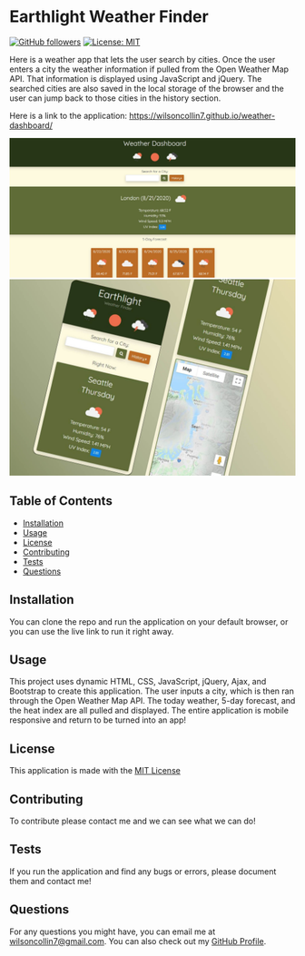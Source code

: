 # Earthlight Weather Finder 
  [![GitHub followers](https://img.shields.io/github/followers/wilsoncollin7.svg?style=social&label=Follow&maxAge=2592000)](https://github.com/wilsoncollin7?tab=followers) [![License: MIT](https://img.shields.io/badge/License-MIT-yellow.svg)](https://opensource.org/licenses/MIT)

  Here is a weather app that lets the user search by cities. Once the user enters a city the weather information if pulled from the Open Weather Map API. That information is displayed using JavaScript and jQuery. The searched cities are also saved in the local storage of the browser and the user can jump back to those cities in the history section.

  Here is a link to the application: https://wilsoncollin7.github.io/weather-dashboard/

  <p align="center">
    <img src="assets/dev-docs/homePage.JPG" width="800">
    <img src="assets/dev-docs/earth.JPG" width="600">
  </p>



  ## Table of Contents

  - [Installation](#installation)
  - [Usage](#usage)
  - [License](#license)
  - [Contributing](#contributing)
  - [Tests](#tests)
  - [Questions](#questions)

  ## Installation

  You can clone the repo and run the application on your default browser, or you can use the live link to run it right away.

  ## Usage

  This project uses dynamic HTML, CSS, JavaScript, jQuery, Ajax, and Bootstrap to create this application. The user inputs a city, which is then ran through the Open Weather Map API. The today weather, 5-day forecast, and the heat index are all pulled and displayed. The entire application is mobile responsive and return to be turned into an app!

  ## License

  This application is made with the [MIT License](https://opensource.org/licenses/MIT)

  ## Contributing

  To contribute please contact me and we can see what we can do!

  ## Tests

  If you run the application and find any bugs or errors, please document them and contact me!

  ## Questions

  For any questions you might have, you can email me at wilsoncollin7@gmail.com. You can also check out my [GitHub Profile](https://github.com/wilsoncollin7).
